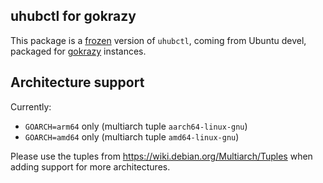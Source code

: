 
## uhubctl for gokrazy

This package is a [frozen](https://github.com/gokrazy/freeze) version of
`uhubctl`, coming from Ubuntu devel, packaged for [gokrazy](https://gokrazy.org/) instances.

## Architecture support

Currently:
- `GOARCH=arm64` only (multiarch tuple `aarch64-linux-gnu`)
- `GOARCH=amd64` only (multiarch tuple `amd64-linux-gnu`)

Please use the tuples from https://wiki.debian.org/Multiarch/Tuples when adding
support for more architectures.

